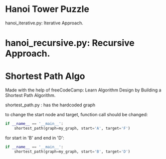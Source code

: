 # Hanoi Tower Puzzle

hanoi_iterative.py: Iterative Approach.

hanoi_recursive.py: Recursive Approach.
=======
# Shortest Path Algo

Made with the help of freeCodeCamp: Learn Algorithm Design by Building a Shortest Path Algorithm.

shortest_path.py : has the hardcoded graph

to change the start node and target, function call should be changed:

``` python
if __name__ == '__main__':
    shortest_path(graph=my_graph, start='A', target='F')
```

for start in 'B' and end in 'D':

``` python
if __name__ == '__main__':
    shortest_path(graph=my_graph, start='B', target='D')
```
